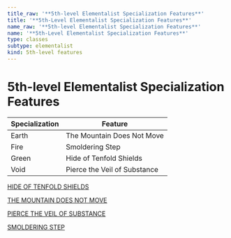```yaml
---
title_raw: '**5th-level Elementalist Specialization Features**'
title: '**5th-Level Elementalist Specialization Features**'
name_raw: '**5th-level Elementalist Specialization Features**'
name: '**5th-Level Elementalist Specialization Features**'
type: classes
subtype: elementalist
kind: 5th-level features
---
```


# **5th-level Elementalist Specialization Features**

| Specialization | Feature                      |
| -------------- | ---------------------------- |
| Earth          | The Mountain Does Not Move   |
| Fire           | Smoldering Step              |
| Green          | Hide of Tenfold Shields      |
| Void           | Pierce the Veil of Substance |

[HIDE OF TENFOLD SHIELDS](./Hide%20Of%20Tenfold%20Shields.md)

[THE MOUNTAIN DOES NOT MOVE](./The%20Mountain%20Does%20Not%20Move.md)

[PIERCE THE VEIL OF SUBSTANCE](./Pierce%20The%20Veil%20Of%20Substance.md)

[SMOLDERING STEP](./Smoldering%20Step.md)
